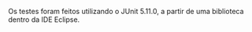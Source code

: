 Os testes foram feitos utilizando o JUnit 5.11.0, a partir de uma biblioteca dentro da IDE Eclipse.
